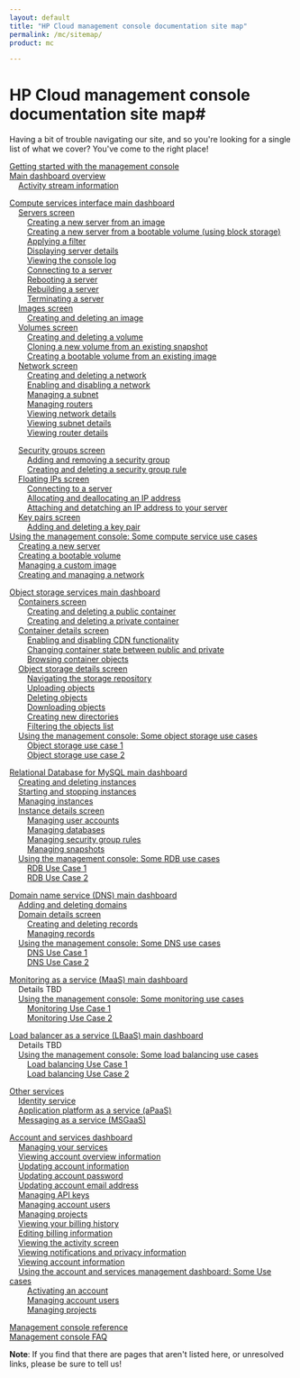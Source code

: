 ```yaml
---
layout: default
title: "HP Cloud management console documentation site map"
permalink: /mc/sitemap/
product: mc

---
```

# HP Cloud management console documentation site map#

Having a bit of trouble navigating our site, and so you're looking for a single list of what we cover?  You've come to the right place!

[Getting started with the management console](/mc/)<br> 
[Main dashboard overview](/mc/dashboard/)  <br>
&nbsp;&nbsp;&nbsp;&nbsp;[Activity stream information](/activity-stream/) <br>

[Compute services interface main dashboard](/mc/compute/)<br>
&nbsp;&nbsp;&nbsp;&nbsp;[Servers screen](/mc/compute/servers/)  <br>
&nbsp;&nbsp;&nbsp;&nbsp;&nbsp;&nbsp;&nbsp;&nbsp;[Creating a new server from an image](/mc/compute/server/)<br>
&nbsp;&nbsp;&nbsp;&nbsp;&nbsp;&nbsp;&nbsp;&nbsp;[Creating a new server from a bootable volume (using block storage)](mc/compute/server/)<br>
&nbsp;&nbsp;&nbsp;&nbsp;&nbsp;&nbsp;&nbsp;&nbsp;[Applying a filter](/mc/compute/server/) <br>
&nbsp;&nbsp;&nbsp;&nbsp;&nbsp;&nbsp;&nbsp;&nbsp;[Displaying server details](/mc/compute/server/)<br>
&nbsp;&nbsp;&nbsp;&nbsp;&nbsp;&nbsp;&nbsp;&nbsp;[Viewing the console log](/mc/compute/server/)<br>
&nbsp;&nbsp;&nbsp;&nbsp;&nbsp;&nbsp;&nbsp;&nbsp;[Connecting to a server](/mc/compute/server/)<br>
&nbsp;&nbsp;&nbsp;&nbsp;&nbsp;&nbsp;&nbsp;&nbsp;[Rebooting a server](/mc/compute/server/)<br>
&nbsp;&nbsp;&nbsp;&nbsp;&nbsp;&nbsp;&nbsp;&nbsp;[Rebuilding a server](/mc/compute/server/)<br>
&nbsp;&nbsp;&nbsp;&nbsp;&nbsp;&nbsp;&nbsp;&nbsp;[Terminating a server](/mc/compute/server/)<br>
&nbsp;&nbsp;&nbsp;&nbsp;[Images screen](/mc/compute/images/) <br>
&nbsp;&nbsp;&nbsp;&nbsp;&nbsp;&nbsp;&nbsp;&nbsp;[Creating and deleting an image]() <br>
&nbsp;&nbsp;&nbsp;&nbsp;[Volumes screen](/mc/compute/volumes/)<br>
&nbsp;&nbsp;&nbsp;&nbsp;&nbsp;&nbsp;&nbsp;&nbsp;[Creating and deleting a volume]()<br>
&nbsp;&nbsp;&nbsp;&nbsp;&nbsp;&nbsp;&nbsp;&nbsp;[Cloning a new volume from an existing snapshot]()<br>
&nbsp;&nbsp;&nbsp;&nbsp;&nbsp;&nbsp;&nbsp;&nbsp;[Creating a bootable volume from an existing image]()<br>
&nbsp;&nbsp;&nbsp;&nbsp;[Network screen](/mc/compute/networks/)  <br>
&nbsp;&nbsp;&nbsp;&nbsp;&nbsp;&nbsp;&nbsp;&nbsp;[Creating and deleting a network](/mc/compute/networks/create-network/) <!-- creating launches a new screen; perhaps separate creating and put deleting in the overview? --> <br> 
&nbsp;&nbsp;&nbsp;&nbsp;&nbsp;&nbsp;&nbsp;&nbsp;[Enabling and disabling a network](/mc/compute/networks/enable-network/) <br> 
&nbsp;&nbsp;&nbsp;&nbsp;&nbsp;&nbsp;&nbsp;&nbsp;[Managing a subnet](/mc/compute/networks/manage-subnet/) <!-- creating launches a new screen; perhaps separate creating and put deleting in the overview? --> <br>
&nbsp;&nbsp;&nbsp;&nbsp;&nbsp;&nbsp;&nbsp;&nbsp;[Managing routers](/mc/compute/networks/manage-routers/) <br>
&nbsp;&nbsp;&nbsp;&nbsp;&nbsp;&nbsp;&nbsp;&nbsp;[Viewing network details](/mc/compute/networks/view-network/) <br>
&nbsp;&nbsp;&nbsp;&nbsp;&nbsp;&nbsp;&nbsp;&nbsp;[Viewing subnet details](/mc/compute/networks/view-subnet/) <br>
&nbsp;&nbsp;&nbsp;&nbsp;&nbsp;&nbsp;&nbsp;&nbsp;[Viewing router details](/mc/compute/networks/view-router/) <!-- not sure about this one--maybe its own menu item, and Laura hasn't updated wireframes? --> <br>
<!-- &nbsp;&nbsp;&nbsp;&nbsp;&nbsp;&nbsp;&nbsp;&nbsp;[Understanding network system messages](/mc/compute/networks/sys-messages/) <br> -->
&nbsp;&nbsp;&nbsp;&nbsp;[Security groups screen](/mc/compute/security-groups/) <!-- basic screen functions here such as selecting a project, listing security groups, etc.? --> <br>
&nbsp;&nbsp;&nbsp;&nbsp;&nbsp;&nbsp;&nbsp;&nbsp;[Adding and removing a security group]()<br>
&nbsp;&nbsp;&nbsp;&nbsp;&nbsp;&nbsp;&nbsp;&nbsp;[Creating and deleting a security group rule]()<br>
&nbsp;&nbsp;&nbsp;&nbsp;[Floating IPs screen](/mc/compute/floating-ips/) <!-- basic screen functions here such as selecting a project --> <br>
&nbsp;&nbsp;&nbsp;&nbsp;&nbsp;&nbsp;&nbsp;&nbsp;[Connecting to a server]()<br>
&nbsp;&nbsp;&nbsp;&nbsp;&nbsp;&nbsp;&nbsp;&nbsp;[Allocating and deallocating an IP address]()<br>
&nbsp;&nbsp;&nbsp;&nbsp;&nbsp;&nbsp;&nbsp;&nbsp;[Attaching and detatching an IP address to your server]()<br>
&nbsp;&nbsp;&nbsp;&nbsp;[Key pairs screen](/mc/compute/key-pairs/)<br>
&nbsp;&nbsp;&nbsp;&nbsp;&nbsp;&nbsp;&nbsp;&nbsp;[Adding and deleting a key pair]() <br>
[Using the management console: Some compute service use cases](/mc/compute/use-cases/) <br>
&nbsp;&nbsp;&nbsp;&nbsp;[Creating a new server](blah) <br>
&nbsp;&nbsp;&nbsp;&nbsp;[Creating a bootable volume]() <br>
&nbsp;&nbsp;&nbsp;&nbsp;[Managing a custom image]() <br>
&nbsp;&nbsp;&nbsp;&nbsp;[Creating and managing a network]() <br>

[Object storage services main dashboard](/mc/object-storage/)<br>
&nbsp;&nbsp;&nbsp;&nbsp;[Containers screen]() <br>
&nbsp;&nbsp;&nbsp;&nbsp;&nbsp;&nbsp;&nbsp;&nbsp;[Creating and deleting a public container]() <!-- note you can create w/ or w/out CDN enabled --> <br>
&nbsp;&nbsp;&nbsp;&nbsp;&nbsp;&nbsp;&nbsp;&nbsp;[Creating and deleting a private container]() <!-- note you can create w/ or w/out CDN enabled --> <br>
&nbsp;&nbsp;&nbsp;&nbsp;[Container details screen]() <!-- info about selecting containers here --> <br>
&nbsp;&nbsp;&nbsp;&nbsp;&nbsp;&nbsp;&nbsp;&nbsp;[Enabling and disabling CDN functionality]() <br>
&nbsp;&nbsp;&nbsp;&nbsp;&nbsp;&nbsp;&nbsp;&nbsp;[Changing container state between public and private]() <br>
&nbsp;&nbsp;&nbsp;&nbsp;&nbsp;&nbsp;&nbsp;&nbsp;[Browsing container objects]() <br>
&nbsp;&nbsp;&nbsp;&nbsp;[Object storage details screen]() <!-- info about viewing objct details --> <br>
&nbsp;&nbsp;&nbsp;&nbsp;&nbsp;&nbsp;&nbsp;&nbsp;[Navigating the storage repository](blah) <br>
&nbsp;&nbsp;&nbsp;&nbsp;&nbsp;&nbsp;&nbsp;&nbsp;[Uploading objects]() <br>
&nbsp;&nbsp;&nbsp;&nbsp;&nbsp;&nbsp;&nbsp;&nbsp;[Deleting objects]() <br>
&nbsp;&nbsp;&nbsp;&nbsp;&nbsp;&nbsp;&nbsp;&nbsp;[Downloading objects]() <br>
&nbsp;&nbsp;&nbsp;&nbsp;&nbsp;&nbsp;&nbsp;&nbsp;[Creating new directories]() <!-- perhaps include this in the main page above? --> <br>
&nbsp;&nbsp;&nbsp;&nbsp;&nbsp;&nbsp;&nbsp;&nbsp;[Filtering the objects list]() <br>
&nbsp;&nbsp;&nbsp;&nbsp;[Using the management console: Some object storage use cases]() <br>
&nbsp;&nbsp;&nbsp;&nbsp;&nbsp;&nbsp;&nbsp;&nbsp;[Object storage use case 1]() <br>
&nbsp;&nbsp;&nbsp;&nbsp;&nbsp;&nbsp;&nbsp;&nbsp;[Object storage use case 2]() <br>

[Relational Database for MySQL main dashboard]() <br>
&nbsp;&nbsp;&nbsp;&nbsp;[Creating and deleting instances]() <br>
&nbsp;&nbsp;&nbsp;&nbsp;[Starting and stopping instances]() <br>
&nbsp;&nbsp;&nbsp;&nbsp;[Managing instances]() <br> <!-- flavors; volume size; number of dbs; enable, disable, and reset root password -->
&nbsp;&nbsp;&nbsp;&nbsp;[Instance details screen]() <br> <!-- searching; other basic descriptive info about this screen -->
&nbsp;&nbsp;&nbsp;&nbsp;&nbsp;&nbsp;&nbsp;&nbsp;[Managing user accounts]() <br> <!-- creating, deleting, changing names and permissions, changing passwords -->
&nbsp;&nbsp;&nbsp;&nbsp;&nbsp;&nbsp;&nbsp;&nbsp;[Managing databases]() <br> <!-- creating, deleting, renaming -->
&nbsp;&nbsp;&nbsp;&nbsp;&nbsp;&nbsp;&nbsp;&nbsp;[Managing security group rules]() <br> <!-- creating, deleting, renaming -->
&nbsp;&nbsp;&nbsp;&nbsp;&nbsp;&nbsp;&nbsp;&nbsp;[Managing snapshots]() <br> <!-- creating, deleting, renaming -->
&nbsp;&nbsp;&nbsp;&nbsp;[Using the management console: Some RDB use cases]() <br>
&nbsp;&nbsp;&nbsp;&nbsp;&nbsp;&nbsp;&nbsp;&nbsp;[RDB Use Case 1]() <br>
&nbsp;&nbsp;&nbsp;&nbsp;&nbsp;&nbsp;&nbsp;&nbsp;[RDB Use Case 2]() <br>

[Domain name service (DNS) main dashboard]() <br> <!-- searching domains -->
&nbsp;&nbsp;&nbsp;&nbsp;[Adding and deleting domains]() <br>
&nbsp;&nbsp;&nbsp;&nbsp;[Domain details screen]() <br> <!-- selecting record types; viewing details; returning to the domain list screen -->
&nbsp;&nbsp;&nbsp;&nbsp;&nbsp;&nbsp;&nbsp;&nbsp;[Creating and deleting records]() <br>
&nbsp;&nbsp;&nbsp;&nbsp;&nbsp;&nbsp;&nbsp;&nbsp;[Managing records]() <br>
&nbsp;&nbsp;&nbsp;&nbsp;[Using the management console: Some DNS use cases]() <br>
&nbsp;&nbsp;&nbsp;&nbsp;&nbsp;&nbsp;&nbsp;&nbsp;[DNS Use Case 1]() <br>
&nbsp;&nbsp;&nbsp;&nbsp;&nbsp;&nbsp;&nbsp;&nbsp;[DNS Use Case 2]() <br>

[Monitoring as a service (MaaS) main dashboard]() <br>
&nbsp;&nbsp;&nbsp;&nbsp;Details TBD<br>
&nbsp;&nbsp;&nbsp;&nbsp;[Using the management console: Some monitoring use cases]() <br>
&nbsp;&nbsp;&nbsp;&nbsp;&nbsp;&nbsp;&nbsp;&nbsp;[Monitoring Use Case 1]() <br>
&nbsp;&nbsp;&nbsp;&nbsp;&nbsp;&nbsp;&nbsp;&nbsp;[Monitoring Use Case 2]() <br>

[Load balancer as a service (LBaaS) main dashboard]() <br>
&nbsp;&nbsp;&nbsp;&nbsp;Details TBD<br>
&nbsp;&nbsp;&nbsp;&nbsp;[Using the management console: Some load balancing use cases]() <br>
&nbsp;&nbsp;&nbsp;&nbsp;&nbsp;&nbsp;&nbsp;&nbsp;[Load balancing Use Case 1]() <br>
&nbsp;&nbsp;&nbsp;&nbsp;&nbsp;&nbsp;&nbsp;&nbsp;[Load balancing Use Case 2]() <br>

[Other services]() <!-- Presumably these sections will grow and get their own sections as compute and object storage have above as the MC changes to support them more thoroughly --> <br>
&nbsp;&nbsp;&nbsp;&nbsp;[Identity service]() <br>
&nbsp;&nbsp;&nbsp;&nbsp;[Application platform as a service (aPaaS)]() <br>
&nbsp;&nbsp;&nbsp;&nbsp;[Messaging as a service (MSGaaS)]() <br>

[Account and services dashboard](/mc/account/) <br>
&nbsp;&nbsp;&nbsp;&nbsp;[Managing your services](/mc/account/services/) <br>
&nbsp;&nbsp;&nbsp;&nbsp;[Viewing account overview information](/mc/account/overview/) <br>
&nbsp;&nbsp;&nbsp;&nbsp;[Updating account information](/mc/account/update-account/) <br>
&nbsp;&nbsp;&nbsp;&nbsp;[Updating account password](/mc/account/password/) <br>
&nbsp;&nbsp;&nbsp;&nbsp;[Updating account email address](/mc/account/email/) <br>
&nbsp;&nbsp;&nbsp;&nbsp;[Managing API keys](/mc/account/api-keys/) <br>
&nbsp;&nbsp;&nbsp;&nbsp;[Managing account users](/mc/account/users/) <br>
&nbsp;&nbsp;&nbsp;&nbsp;[Managing projects](/mc/account/projects/) <br>
&nbsp;&nbsp;&nbsp;&nbsp;[Viewing your billing history](/mc/account/billing-history/) <br>
&nbsp;&nbsp;&nbsp;&nbsp;[Editing billing information](/mc/account/billing-info/) <br>
&nbsp;&nbsp;&nbsp;&nbsp;[Viewing the activity screen](/mc/account/activity/) <br>
&nbsp;&nbsp;&nbsp;&nbsp;[Viewing notifications and privacy information](/mc/account/notification/) <br>
&nbsp;&nbsp;&nbsp;&nbsp;[Viewing account information](/mc/account/info/) <br>
&nbsp;&nbsp;&nbsp;&nbsp;[Using the account and services management dashboard: Some Use cases](/mc/account/using/) <br>
&nbsp;&nbsp;&nbsp;&nbsp;&nbsp;&nbsp;&nbsp;&nbsp;[Activating an account](/mc/account/using/activating) <br>
&nbsp;&nbsp;&nbsp;&nbsp;&nbsp;&nbsp;&nbsp;&nbsp;[Managing account users](/mc/account/using/managing-users/) <br>
&nbsp;&nbsp;&nbsp;&nbsp;&nbsp;&nbsp;&nbsp;&nbsp;[Managing projects](/mc/account/using/managing-projects/) <br>

[Management console reference]() <!-- reference for every button, field, etc. for later inclusion as bubble help or some such  --> <br>
[Management console FAQ]() <br>

**Note**: If you find that there are pages that aren't listed here, or unresolved links, please be sure to tell us!
